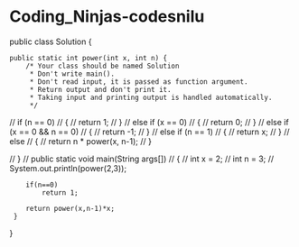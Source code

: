 # Coding_Ninjas-codesnilu
public class Solution {

	public static int power(int x, int n) {
		/* Your class should be named Solution
		 * Don't write main().
		 * Don't read input, it is passed as function argument.
		 * Return output and don't print it.
		 * Taking input and printing output is handled automatically.
		 */
// 		if (n == 0)
//     	{
//         	return 1;
//     	}
//         else if (x == 0)
//         {
//             return 0;
//         }
//         else if (x == 0 && n == 0)
//         {
//             return -1;
//         }
//         else if (n == 1)
//         {
//             return x;
//         }
//         else
//         {
//             return n * power(x, n-1);
//         }
        
// 	}
//     public static void main(String args[])
//     {
//         int x = 2;
//         int n = 3;
//         System.out.println(power(2,3));
        
        
        if(n==0)
            return 1;
        
        return power(x,n-1)*x;
     }
}
